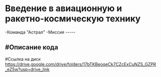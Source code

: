 # Введение в авиационную и ракетно-космическую технику

-Команда "Астрал"
-Миссия -----

#Описание кода
-----------

#Ссылка на диск
https://drive.google.com/drive/folders/17bTKBeoqeCk7CZcExCuNZS_GZPR_eZ5w?usp=drive_link
